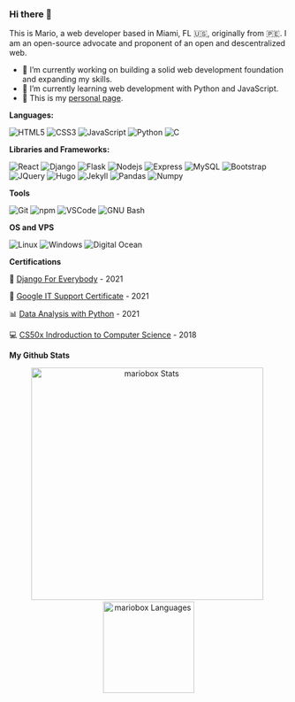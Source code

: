 ### Hi there 👋

This is Mario, a web developer based in Miami, FL :us:, originally from :peru:.
I am an open-source advocate and proponent of an open and descentralized web.

- 🔭 I’m currently working on building a solid web development foundation and expanding my skills.
- 🌱 I’m currently learning web development with Python and JavaScript.
- 💾 This is my [personal page](https://mariosanchez.org).


**Languages:**  

  ![HTML5](https://img.shields.io/badge/-HTML5-E34F26?style=flat-square&logo=html5&logoColor=white)
  ![CSS3](https://img.shields.io/badge/-CSS3-549FDE?style=flat-square&logo=css3&logoColor=white)
  ![JavaScript](https://img.shields.io/badge/-JavaScript-F7B93E?style=flat-square&logo=javascript&logoColor=fff)
  ![Python](https://img.shields.io/badge/-Python-blue?style=flat-square&logo=python&logoColor=white)
  ![C](https://img.shields.io/badge/-C-549fde?style=flat-square&logo=c&logoColor=white)
  

**Libraries and Frameworks:**    
  
  ![React](https://img.shields.io/badge/-React.js-45b8d8?style=flat-square&logo=react&logoColor=white)
  ![Django](https://img.shields.io/badge/-Django-2c852f?style=flat-square&logo=django&logoColor=white)
  ![Flask](https://img.shields.io/badge/-Flask-black?style=flat-square&logo=flask&logoColor=white)
  ![Nodejs](https://img.shields.io/badge/-Node.js-43853d?style=flat-square&logo=Node.js&logoColor=white)
  ![Express](https://img.shields.io/badge/-Express-999?style=flat-square&logo=express&logoColor=white)
  ![MySQL](https://img.shields.io/badge/-SQL-00758F?style=flat-square&logo=mysql&logoColor=white)
  ![Bootstrap](https://img.shields.io/badge/-Bootstrap-purple?style=flat-square&logo=bootstrap&logoColor=white)
  ![JQuery](https://img.shields.io/badge/-JQuery-e5e4e2?style=flat-square&logo=jquery&logoColor=blue)
  ![Hugo](https://img.shields.io/badge/-Hugo-e75480?style=flat-square&logo=hugo&logoColor=white)
  ![Jekyll](https://img.shields.io/badge/-Jekyll-555?style=flat-square&logo=jekyll&logoColor=ffbf00)
  ![Pandas](https://img.shields.io/badge/-Pandas-e5e4e2?style=flat-square&logo=pandas&logoColor=838383)
  ![Numpy](https://img.shields.io/badge/-Numpy-e5e4e2?style=flat-square&logo=pandas&logoColor=blue)
  

**Tools**
  
  ![Git](https://img.shields.io/badge/-Git-F05032?style=flat-square&logo=git&logoColor=white)
  ![npm](https://img.shields.io/badge/-NPM-CB3837?style=flat-square&logo=npm&logoColor=white)
  ![VSCode](https://img.shields.io/badge/-VSCode-0085D1?style=flat-square&logo=visual-studio-code&logoColor=white)
  ![GNU Bash](https://img.shields.io/badge/-GNU%20Bash-555?style=flat-square&logo=gnu-bash&logoColor=white)
  
  
  **OS and VPS**
 
  ![Linux](https://img.shields.io/badge/-Linux-16C60C?style=flat-square&logo=linux&logoColor=white)
  ![Windows](https://img.shields.io/badge/-Windows-00ADEF?style=flat-square&logo=windows&logoColor=white)
  ![Digital Ocean](https://img.shields.io/badge/-Digital%20Ocean%20-blue?style=flat-square&logo=digitalocean&logoColor=white)
  
  
  **Certifications**
  
  :rocket: [Django For Everybody](https://coursera.org/share/0168b3865fa7c7107114726e339d71a6) - 2021
  
  🔧 [Google IT Support Certificate](https://www.coursera.org/account/accomplishments/specialization/certificate/FCRCG62QHYBN) - 2021
  
  📊 [Data Analysis with Python](https://freecodecamp.org/certification/mariobox/data-analysis-with-python-v7) - 2021
  
  💻 [CS50x Indroduction to Computer Science](https://drive.google.com/file/d/1fm8EQ2jkeUGUr0A6HB1Nddf7dOTvClUG/view?usp=sharing) - 2018
  
 
  **My Github Stats**
  
  <p align="center"> 
  <img src="https://github-readme-stats.vercel.app/api?username=mariobox&show_icons=true&theme=radical&locale=en&title_color=fcb526" alt="mariobox Stats" width="420"/>&nbsp;
  <img src="https://github-readme-stats.vercel.app/api/top-langs/?username=mariobox&layout=compact&theme=radical&locale=en&title_color=fcb526" alt="mariobox Languages" height="165">
</p>
  
  
